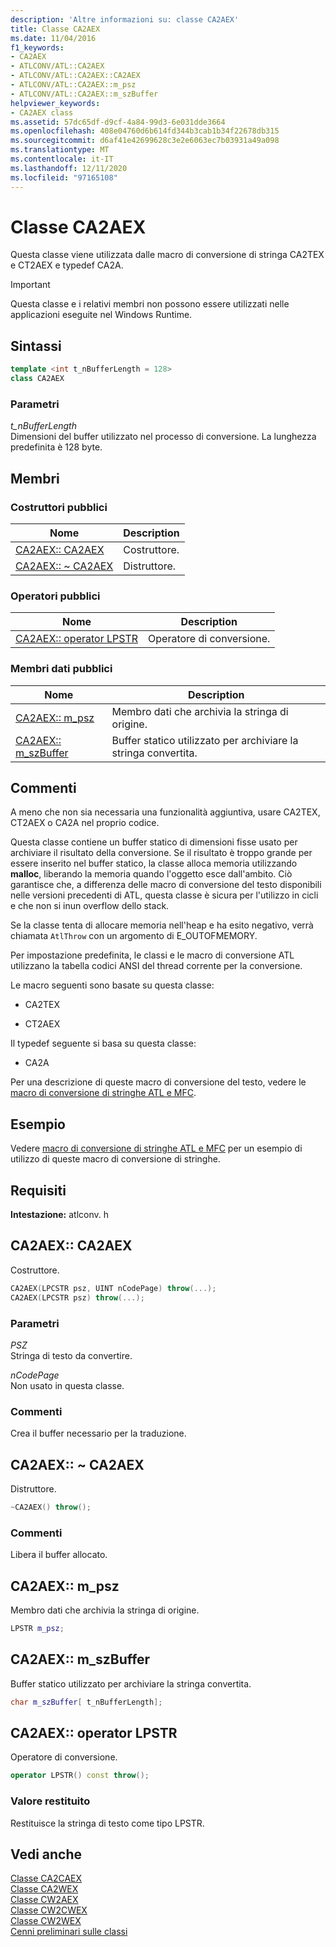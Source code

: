 ```yaml
---
description: 'Altre informazioni su: classe CA2AEX'
title: Classe CA2AEX
ms.date: 11/04/2016
f1_keywords:
- CA2AEX
- ATLCONV/ATL::CA2AEX
- ATLCONV/ATL::CA2AEX::CA2AEX
- ATLCONV/ATL::CA2AEX::m_psz
- ATLCONV/ATL::CA2AEX::m_szBuffer
helpviewer_keywords:
- CA2AEX class
ms.assetid: 57dc65df-d9cf-4a84-99d3-6e031dde3664
ms.openlocfilehash: 408e04760d6b614fd344b3cab1b34f22678db315
ms.sourcegitcommit: d6af41e42699628c3e2e6063ec7b03931a49a098
ms.translationtype: MT
ms.contentlocale: it-IT
ms.lasthandoff: 12/11/2020
ms.locfileid: "97165108"
---
```

# <a name="ca2aex-class"></a>Classe CA2AEX

Questa classe viene utilizzata dalle macro di conversione di stringa CA2TEX e CT2AEX e typedef CA2A.

> [!IMPORTANT]
> Questa classe e i relativi membri non possono essere utilizzati nelle applicazioni eseguite nel Windows Runtime.

## <a name="syntax"></a>Sintassi

```cpp
template <int t_nBufferLength = 128>
class CA2AEX
```

### <a name="parameters"></a>Parametri

*t_nBufferLength*<br/>
Dimensioni del buffer utilizzato nel processo di conversione. La lunghezza predefinita è 128 byte.

## <a name="members"></a>Membri

### <a name="public-constructors"></a>Costruttori pubblici

|Nome|Description|
|----------|-----------------|
|[CA2AEX:: CA2AEX](#ca2aex)|Costruttore.|
|[CA2AEX:: ~ CA2AEX](#dtor)|Distruttore.|

### <a name="public-operators"></a>Operatori pubblici

|Nome|Description|
|----------|-----------------|
|[CA2AEX:: operator LPSTR](#operator_lpstr)|Operatore di conversione.|

### <a name="public-data-members"></a>Membri dati pubblici

|Nome|Description|
|----------|-----------------|
|[CA2AEX:: m_psz](#m_psz)|Membro dati che archivia la stringa di origine.|
|[CA2AEX:: m_szBuffer](#m_szbuffer)|Buffer statico utilizzato per archiviare la stringa convertita.|

## <a name="remarks"></a>Commenti

A meno che non sia necessaria una funzionalità aggiuntiva, usare CA2TEX, CT2AEX o CA2A nel proprio codice.

Questa classe contiene un buffer statico di dimensioni fisse usato per archiviare il risultato della conversione. Se il risultato è troppo grande per essere inserito nel buffer statico, la classe alloca memoria utilizzando **malloc**, liberando la memoria quando l'oggetto esce dall'ambito. Ciò garantisce che, a differenza delle macro di conversione del testo disponibili nelle versioni precedenti di ATL, questa classe è sicura per l'utilizzo in cicli e che non si inun overflow dello stack.

Se la classe tenta di allocare memoria nell'heap e ha esito negativo, verrà chiamata `AtlThrow` con un argomento di E_OUTOFMEMORY.

Per impostazione predefinita, le classi e le macro di conversione ATL utilizzano la tabella codici ANSI del thread corrente per la conversione.

Le macro seguenti sono basate su questa classe:

- CA2TEX

- CT2AEX

Il typedef seguente si basa su questa classe:

- CA2A

Per una descrizione di queste macro di conversione del testo, vedere le [macro di conversione di stringhe ATL e MFC](string-conversion-macros.md).

## <a name="example"></a>Esempio

Vedere [macro di conversione di stringhe ATL e MFC](string-conversion-macros.md) per un esempio di utilizzo di queste macro di conversione di stringhe.

## <a name="requirements"></a>Requisiti

**Intestazione:** atlconv. h

## <a name="ca2aexca2aex"></a><a name="ca2aex"></a> CA2AEX:: CA2AEX

Costruttore.

```cpp
CA2AEX(LPCSTR psz, UINT nCodePage) throw(...);
CA2AEX(LPCSTR psz) throw(...);
```

### <a name="parameters"></a>Parametri

*PSZ*<br/>
Stringa di testo da convertire.

*nCodePage*<br/>
Non usato in questa classe.

### <a name="remarks"></a>Commenti

Crea il buffer necessario per la traduzione.

## <a name="ca2aexca2aex"></a><a name="dtor"></a> CA2AEX:: ~ CA2AEX

Distruttore.

```cpp
~CA2AEX() throw();
```

### <a name="remarks"></a>Commenti

Libera il buffer allocato.

## <a name="ca2aexm_psz"></a><a name="m_psz"></a> CA2AEX:: m_psz

Membro dati che archivia la stringa di origine.

```cpp
LPSTR m_psz;
```

## <a name="ca2aexm_szbuffer"></a><a name="m_szbuffer"></a> CA2AEX:: m_szBuffer

Buffer statico utilizzato per archiviare la stringa convertita.

```cpp
char m_szBuffer[ t_nBufferLength];
```

## <a name="ca2aexoperator-lpstr"></a><a name="operator_lpstr"></a> CA2AEX:: operator LPSTR

Operatore di conversione.

```cpp
operator LPSTR() const throw();
```

### <a name="return-value"></a>Valore restituito

Restituisce la stringa di testo come tipo LPSTR.

## <a name="see-also"></a>Vedi anche

[Classe CA2CAEX](../../atl/reference/ca2caex-class.md)<br/>
[Classe CA2WEX](../../atl/reference/ca2wex-class.md)<br/>
[Classe CW2AEX](../../atl/reference/cw2aex-class.md)<br/>
[Classe CW2CWEX](../../atl/reference/cw2cwex-class.md)<br/>
[Classe CW2WEX](../../atl/reference/cw2wex-class.md)<br/>
[Cenni preliminari sulle classi](../../atl/atl-class-overview.md)
